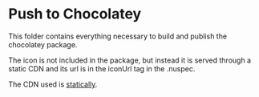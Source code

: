 # Push to Chocolatey

This folder contains everything necessary to build and publish the chocolatey package.

The icon is not included in the package, but instead it is served through a static CDN and its url is in the iconUrl tag in the .nuspec.

The CDN used is [statically](https://statically.io/docs/using-staticzap/).
